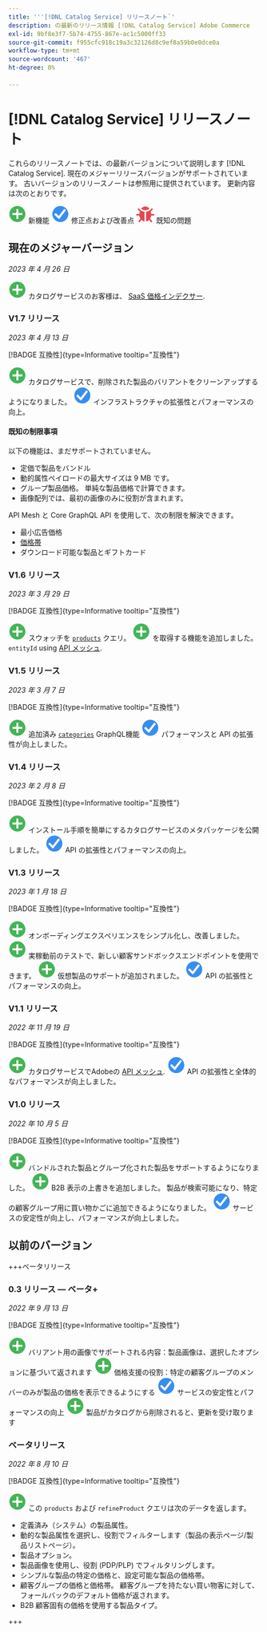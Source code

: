 ```yaml
---
title: '''[!DNL Catalog Service] リリースノート`'
description: の最新のリリース情報 [!DNL Catalog Service] Adobe Commerce
exl-id: 9bf8e3f7-5b74-4755-867e-ac1c5000ff33
source-git-commit: f955cfc918c19a3c32126d8c9ef8a59b0e0dce0a
workflow-type: tm+mt
source-wordcount: '467'
ht-degree: 0%

---
```


# [!DNL Catalog Service] リリースノート

これらのリリースノートでは、の最新バージョンについて説明します [!DNL Catalog Service].
現在のメジャーリリースバージョンがサポートされています。 古いバージョンのリリースノートは参照用に提供されています。
更新内容は次のとおりです。

![新規](../assets/new.svg) 新機能
![修正点](../assets/fix.svg) 修正点および改善点
![バグ](../assets/bug.svg) 既知の問題

## 現在のメジャーバージョン

_2023 年 4 月 26 日_

![新規](../assets/new.svg) カタログサービスのお客様は、 [SaaS 価格インデクサー](../price-index/index.md).

### V1.7 リリース

_2023 年 4 月 13 日_

[!BADGE 互換性]{type=Informative tooltip="互換性"}

![新規](../assets/new.svg) カタログサービスで、削除された製品のバリアントをクリーンアップするようになりました。
![修正点](../assets/fix.svg) インフラストラクチャの拡張性とパフォーマンスの向上。

#### 既知の制限事項

以下の機能は、まだサポートされていません。

* 定価で製品をバンドル
* 動的属性ペイロードの最大サイズは 9 MB です。
* グループ製品価格。 単純な製品価格で計算できます。
* 画像配列では、最初の画像のみに役割が含まれます。

API Mesh と Core GraphQL API を使用して、次の制限を解決できます。

* 最小広告価格
* [価格帯](mesh.md)
* ダウンロード可能な製品とギフトカード

### V1.6 リリース

_2023 年 3 月 29 日_

[!BADGE 互換性]{type=Informative tooltip="互換性"}

![新規](../assets/new.svg) スウォッチを [`products`](https://developer.adobe.com/commerce/webapi/graphql/schema/catalog-service/queries/products/) クエリ。
![新規](../assets/new.svg) を取得する機能を追加しました。 `entityId` using [API メッシュ](mesh.md).

### V1.5 リリース

_2023 年 3 月 7 日_

[!BADGE 互換性]{type=Informative tooltip="互換性"}

![新規](../assets/new.svg) 追加済み [`categories`](https://developer.adobe.com/commerce/webapi/graphql/schema/catalog-service/queries/categories/) GraphQL機能
![修正点](../assets/fix.svg) パフォーマンスと API の拡張性が向上しました。

### V1.4 リリース

_2023 年 2 月 8 日_

[!BADGE 互換性]{type=Informative tooltip="互換性"}

![新規](../assets/new.svg) インストール手順を簡単にするカタログサービスのメタパッケージを公開しました。
![修正点](../assets/fix.svg) API の拡張性とパフォーマンスの向上。

### V1.3 リリース

_2023 年 1 月 18 日_

[!BADGE 互換性]{type=Informative tooltip="互換性"}

![新規](../assets/new.svg) オンボーディングエクスペリエンスをシンプル化し、改善しました。
![新規](../assets/new.svg) 実稼動前のテストで、新しい顧客サンドボックスエンドポイントを使用できます。
![新規](../assets/new.svg) 仮想製品のサポートが追加されました。
![修正点](../assets/fix.svg) API の拡張性とパフォーマンスの向上。

### V1.1 リリース

_2022 年 11 月 19 日_

[!BADGE 互換性]{type=Informative tooltip="互換性"}

![新規](../assets/new.svg) カタログサービスでAdobeの [API メッシュ](https://developer.adobe.com/graphql-mesh-gateway/).
![修正点](../assets/fix.svg) API の拡張性と全体的なパフォーマンスが向上しました。

### V1.0 リリース

_2022 年 10 月 5 日_

[!BADGE 互換性]{type=Informative tooltip="互換性"}

![新規](../assets/new.svg) バンドルされた製品とグループ化された製品をサポートするようになりました。
![新規](../assets/new.svg) B2B 表示の上書きを追加しました。 製品が検索可能になり、特定の顧客グループ用に買い物かごに追加できるようになりました。
![修正点](../assets/fix.svg) サービスの安定性が向上し、パフォーマンスが向上しました。

## 以前のバージョン

+++ベータリリース

### 0.3 リリース — ベータ+

_2022 年 9 月 13 日_

[!BADGE 互換性]{type=Informative tooltip="互換性"}

![新規](../assets/new.svg) バリアント用の画像でサポートされる内容：製品画像は、選択したオプションに基づいて返されます
![新規](../assets/new.svg) 価格支援の役割：特定の顧客グループのメンバーのみが製品の価格を表示できるようにする
![修正点](../assets/fix.svg) サービスの安定性とパフォーマンスの向上
![新規](../assets/new.svg) 製品がカタログから削除されると、更新を受け取ります

### ベータリリース

_2022 年 8 月 10 日_

[!BADGE 互換性]{type=Informative tooltip="互換性"}

![新規](../assets/new.svg) この `products` および `refineProduct` クエリは次のデータを返します。

* 定義済み（システム）の製品属性。
* 動的な製品属性を選択し、役割でフィルターします（製品の表示ページ/製品リストページ）。
* 製品オプション。
* 製品画像を使用し、役割 (PDP/PLP) でフィルタリングします。
* シンプルな製品の特定の価格と、設定可能な製品の価格帯。
* 顧客グループの価格と価格帯。 顧客グループを持たない買い物客に対して、フォールバックのデフォルト価格が返されます。
* B2B 顧客固有の価格を使用する製品タイプ。

+++
